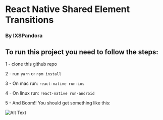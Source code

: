 # React Native Shared Element Transitions
### By lXSPandora

## To run this project you need to follow the steps:

1 - clone this github repo

2 - run `yarn` or `npm install`

3 - On mac run: `react-native run-ios`

4 - On linux run: `react-native run-android`

5 - And Boom!! You should get something like this: 

![Alt Text](./demo.gif)